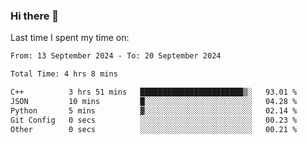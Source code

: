 ### Hi there 👋

<!--
**Grav1tum/Grav1tum** is a ✨ _special_ ✨ repository because its `README.md` (this file) appears on your GitHub profile.

Here are some ideas to get you started:

- 🔭 I’m currently working on ...
- 🌱 I’m currently learning ...
- 👯 I’m looking to collaborate on ...
- 🤔 I’m looking for help with ...
- 💬 Ask me about ...
- 📫 How to reach me: ...
- 😄 Pronouns: ...
- ⚡ Fun fact: ...
-->
Last time I spent my time on:
<!--START_SECTION:waka-->

```txt
From: 13 September 2024 - To: 20 September 2024

Total Time: 4 hrs 8 mins

C++          3 hrs 51 mins   ███████████████████████▒░   93.01 %
JSON         10 mins         █░░░░░░░░░░░░░░░░░░░░░░░░   04.28 %
Python       5 mins          ▓░░░░░░░░░░░░░░░░░░░░░░░░   02.14 %
Git Config   0 secs          ░░░░░░░░░░░░░░░░░░░░░░░░░   00.23 %
Other        0 secs          ░░░░░░░░░░░░░░░░░░░░░░░░░   00.21 %
```

<!--END_SECTION:waka-->
